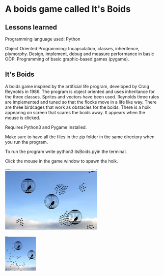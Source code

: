# A boids game called It's Boids

## Lessons learned

Programming language used: Python

Object Oriented Programming: Incapsulation, classes, inheritence, plymorphy. Design, implement, debug and measure performance in basic OOP. 
Programming of basic graphic-based games (pygame).

## It's Boids
A boids game inspired by the artificial life program, developed by Craig Reynolds in 1986. The program is object oriented and uses inheritance for the three classes. Sprites and vectors have been used. Reynolds three rules are implemented and tuned so that the flocks move in a life like way. There are three birdcages that work as obstacles for the boids. There is a hoik appearing on screen that scares the boids away. It appears when the mouse is clicked.

Requires Python3 and Pygame installed.

Make sure to have all the files in the zip folder in the same directory when you run the program.

To run the program write python3 itsBoids.pyin the terminal.

Click the mouse in the game window to spawn the hoik.

<img
  src="/itsboids.jpg"
  alt="Picture of the game in play"
  title="ItsBoids in play"
  style="display: inline-block; margin: 2px auto; max-width: 300px">

<img
  src="/itsboids_scare.jpg"
  alt="Picture of the game in play"
  title="ItsBoids in play"
  style="display: inline-block; margin: 2px auto; max-width: 100px">
